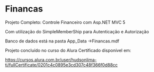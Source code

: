 # Financas
Projeto Completo: Controle Financeiro com Asp.NET MVC 5

Com utilização do SimpleMemberShip para Autenticação e Autorização

Banco de dados está na pasta App_Data ->Financas.mdf

Projeto concluído no curso do Alura Certificado disponível em:

https://cursos.alura.com.br/user/hudsonlima-ti/fullCertificate/0201c4c0895e3cd307c48f366f0d88cc
